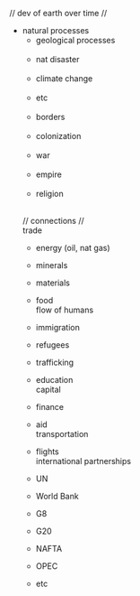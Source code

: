 // dev of earth over time //<br>
<ul>
<li>
natural processes <br>
<ul><li>geological processes</li><br>
<li>nat disaster</li><br>
<li>climate change</li><br>
<li>etc</li>  <br>
</li>
<li>borders</li><br>
<li>colonization</li><br>
<li>war</li><br>
<li>empire</li><br>
<li>religion</li><br> 
</ul>

// connections // <br>
trade<br>  
- energy (oil, nat gas)<br>
- minerals<br>
- materials<br>
- food<br>
flow of humans<br>
- immigration<br>
- refugees<br>
- trafficking<br>
- education<br>
capital<br>
- finance<br>
- aid<br>
transportation<br>
- flights<br>
international partnerships<br>
- UN<br>
- World Bank<br>
- G8<br>
- G20<br>
- NAFTA<br>
- OPEC<br>
- etc


  </body>
</html>
  
